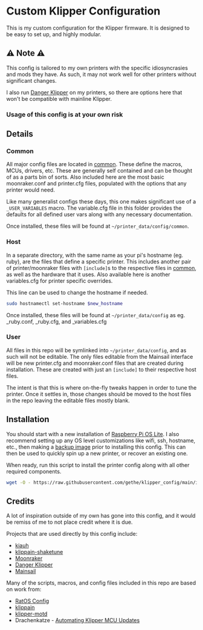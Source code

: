 # Custom Klipper Configuration

This is my custom configuration for the Klipper firmware. It is designed to be
easy to set up, and highly modular.

## :warning: Note :warning:

This config is tailored to my own printers with the specific idiosyncrasies and
mods they have. As such, it may not work well for other printers without
significant changes.

I also run [Danger Klipper](https://github.com/DangerKlippers/danger-klipper) on
my printers, so there are options here that won't be compatible with mainline
Klipper.

### Usage of this config is at your own risk

## Details

### Common

All major config files are located in [common](common/). These define the macros,
MCUs, drivers, etc. These are generally self contained and can be thought of as
a parts bin of sorts. Also included here are the most basic moonraker.conf and
printer.cfg files, populated with the options that any printer would need.

Like many generalist configs these days, this one makes significant use of a
`_USER_VARIABLES` macro. The variable.cfg file in this folder provides the
defaults for all defined user vars along with any necessary documentation.

Once installed, these files will be found at `~/printer_data/config/common`.

### Host

In a separate directory, with the same name as your pi's hostname (eg. ruby),
are the files that define a specific printer. This includes another pair of
printer/moonraker files with `[include]`s to the respective files in
[common](common/), as well as the hardware that it uses. Also available here is
another variables.cfg for printer specific overrides.

This line can be used to change the hostname if needed.
``` bash
sudo hostnamectl set-hostname $new_hostname
```

Once installed, these files will be found at `~/printer_data/config` as eg.
_ruby.conf, _ruby.cfg, and _variables.cfg


### User

All files in this repo will be symlinked into `~/printer_data/config`, and as
such will not be editable. The only files editable from the Mainsail interface
will be new printer.cfg and moonraker.conf files that are created during
installation. These are created with just an `[include]` to their respective
host files.

The intent is that this is where on-the-fly tweaks happen in order to tune the
printer. Once it settles in, those changes should be moved to the host files in
the repo leaving the editable files mostly blank.

## Installation

You should start with a new installation of [Raspberry Pi OS Lite]. I also
recommend setting up any OS level customizations like wifi, ssh, hostname, etc.,
then making a [backup image] prior to installing this config. This can then be
used to quickly spin up a new printer, or recover an existing one.

When ready, run this script to install the printer config along with all other
required components.

``` bash
wget -O - https://raw.githubusercontent.com/gethe/klipper_config/main/install.sh | bash
```

## Credits

A lot of inspiration outside of my own has gone into this config, and it would
be remiss of me to not place credit where it is due.

Projects that are used directly by this config include:

* [kiauh](https://github.com/dw-0/kiauh)
* [klippain-shaketune](https://github.com/Frix-x/klippain-shaketune)
* [Moonraker](https://github.com/Arksine/moonraker)
* [Danger Klipper](https://github.com/DangerKlippers/danger-klipper)
* [Mainsail](https://github.com/mainsail-crew/mainsail)

Many of the scripts, macros, and config files included in this repo are based on
work from:

* [RatOS Config](https://github.com/Rat-OS/RatOS-configuration)
* [klippain](https://github.com/Frix-x/klippain)
* [klipper-motd](https://github.com/tomaski/klipper-motd)
* Drachenkatze - [Automating Klipper MCU Updates](https://docs.vorondesign.com/community/howto/drachenkatze/automating_klipper_mcu_updates.html)


[Raspberry Pi OS Lite]: (https://www.raspberrypi.com/software/)
[backup image]: (https://www.tomshardware.com/how-to/back-up-raspberry-pi-as-disk-image)
